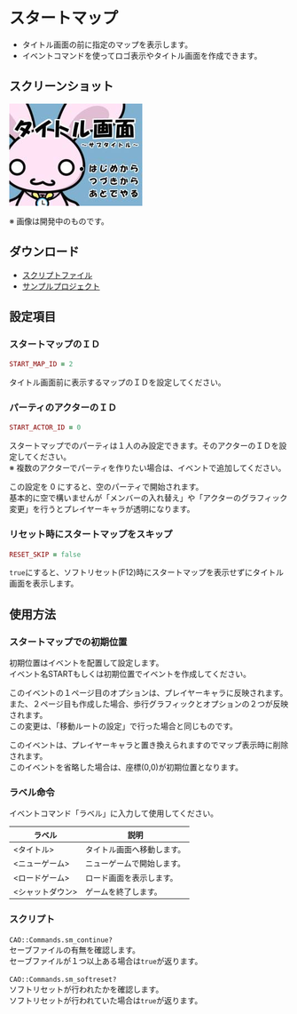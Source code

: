 # スタートマップ

- タイトル画面の前に指定のマップを表示します。
- イベントコマンドを使ってロゴ表示やタイトル画面を作成できます。

## スクリーンショット

![スクショ１](imgs/SS110826200754.jpg)

※ 画像は開発中のものです。

## ダウンロード

- [スクリプトファイル](https://github.com/cacao-soft/RMVX/raw/main/StartMap.rb)
- [サンプルプロジェクト]()

## 設定項目

### スタートマップのＩＤ

```rb
START_MAP_ID = 2
```

タイトル画面前に表示するマップのＩＤを設定してください。

### パーティのアクターのＩＤ

```rb
START_ACTOR_ID = 0
```

スタートマップでのパーティは１人のみ設定できます。そのアクターのＩＤを設定してください。\
※ 複数のアクターでパーティを作りたい場合は、イベントで追加してください。

この設定を 0 にすると、空のパーティで開始されます。\
基本的に空で構いませんが「メンバーの入れ替え」や「アクターのグラフィック変更」を行うとプレイヤーキャラが透明になります。

### リセット時にスタートマップをスキップ

```rb
RESET_SKIP = false
```

`true`にすると、ソフトリセット(F12)時にスタートマップを表示せずにタイトル画面を表示します。

## 使用方法

### スタートマップでの初期位置

初期位置はイベントを配置して設定します。\
イベント名STARTもしくは初期位置でイベントを作成してください。

このイベントの１ページ目のオプションは、プレイヤーキャラに反映されます。\
また、２ページ目も作成した場合、歩行グラフィックとオプションの２つが反映されます。\
この変更は、「移動ルートの設定」で行った場合と同じものです。

このイベントは、プレイヤーキャラと置き換えられますのでマップ表示時に削除されます。\
このイベントを省略した場合は、座標(0,0)が初期位置となります。

### ラベル命令

イベントコマンド「ラベル」に入力して使用してください。

|ラベル|説明|
|-|-|
|<タイトル>|タイトル画面へ移動します。|
|<ニューゲーム>|ニューゲームで開始します。|
|<ロードゲーム>|ロード画面を表示します。|
|<シャットダウン>|ゲームを終了します。|

### スクリプト

`CAO::Commands.sm_continue?`\
セーブファイルの有無を確認します。\
セーブファイルが１つ以上ある場合は`true`が返ります。

`CAO::Commands.sm_softreset?`\
ソフトリセットが行われたかを確認します。\
ソフトリセットが行われていた場合は`true`が返ります。
